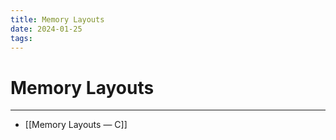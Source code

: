 ```yaml
---
title: Memory Layouts
date: 2024-01-25
tags:
---
```


# Memory Layouts

---

- [[Memory Layouts — C]]